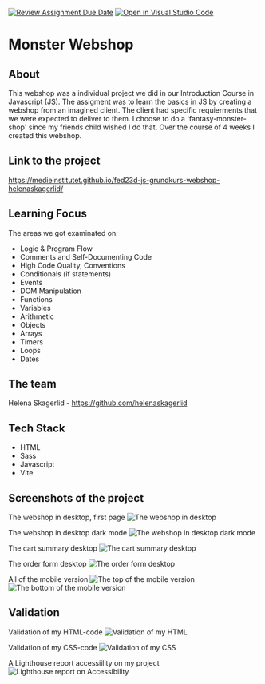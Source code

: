 [![Review Assignment Due Date](https://classroom.github.com/assets/deadline-readme-button-24ddc0f5d75046c5622901739e7c5dd533143b0c8e959d652212380cedb1ea36.svg)](https://classroom.github.com/a/lVSydX1g)
[![Open in Visual Studio Code](https://classroom.github.com/assets/open-in-vscode-718a45dd9cf7e7f842a935f5ebbe5719a5e09af4491e668f4dbf3b35d5cca122.svg)](https://classroom.github.com/online_ide?assignment_repo_id=12877967&assignment_repo_type=AssignmentRepo)

# Monster Webshop

## About 

This webshop was a individual project we did in our Introduction Course in Javascript (JS). The assigment was to learn the basics in JS by creating a webshop from an imagined client. The client had specific requierments that we were expected to deliver to them. I choose to do a 'fantasy-monster-shop' since my friends child wished I do that. Over the course of 4 weeks I created this webshop. 

## Link to the project

https://medieinstitutet.github.io/fed23d-js-grundkurs-webshop-helenaskagerlid/

## Learning Focus

The areas we got examinated on:

- Logic & Program Flow
- Comments and Self-Documenting Code
- High Code Quality, Conventions
- Conditionals (if statements)
- Events
- DOM Manipulation
- Functions
- Variables
- Arithmetic
- Objects
- Arrays
- Timers
- Loops
- Dates

## The team

Helena Skagerlid - https://github.com/helenaskagerlid

## Tech Stack

- HTML
- Sass
- Javascript
- Vite

## Screenshots of the project

The webshop in desktop, first page
![The webshop in desktop](<Screenshot-desktop-firstpage.png>)

The webshop in desktop dark mode
![The webshop in desktop dark mode](Screenshot-dark-mode-desktop.png.png)

The cart summary desktop
![The cart summary desktop](Screenshot-desktop-cart-summary.png.png)

The order form desktop
![The order form desktop](Screenshot-orderform.png.png)

All of the mobile version
![The top of the mobile version](Screenshot-mobile-version-right.png) 
![The bottom of the mobile version](Screenshot-mobile-version-left.png)

## Validation

Validation of my HTML-code
![Validation of my HTML](Screenshot-validation-html.png)

Validation of my CSS-code
![Validation of my CSS](Screenshot-validation-css.png)

A Lighthouse report accessiility on my project
![Lighthouse report on Accessibility](Screenshot-lighthouse-report.png)
